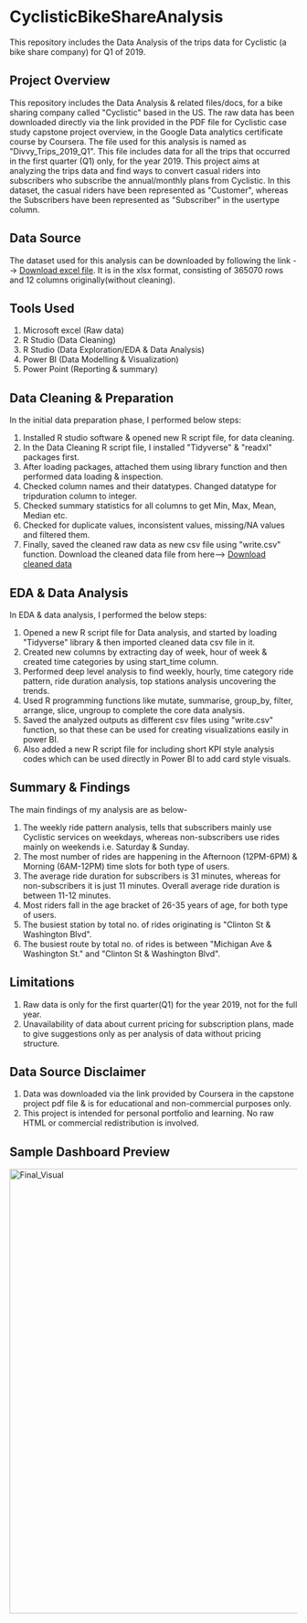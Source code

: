 # CyclisticBikeShareAnalysis
This repository includes the Data Analysis of the trips data for Cyclistic (a bike share company) for Q1 of 2019.

## Project Overview
This repository includes the Data Analysis & related files/docs, for a bike sharing company called "Cyclistic" based in the US. The raw data has been downloaded directly via the link provided in the PDF file for Cyclistic case study capstone project overview, in the Google Data analytics certificate course by Coursera. The file used for this analysis is named as "Divvy_Trips_2019_Q1". This file includes data for all the trips that occurred in the first quarter (Q1) only, for the year 2019. This project aims at analyzing the trips data and find ways to convert casual riders into subscribers who subscribe the annual/monthly plans from Cyclistic. In this dataset, the casual riders have been represented as "Customer", whereas the Subscribers have been represented as "Subscriber" in the usertype column.

## Data Source
The dataset used for this analysis can be downloaded by following the link --> [Download excel file](Divvy_Trips_2019_Q1.xlsx). It is in the xlsx format, consisting of 365070 rows and 12 columns originally(without cleaning).

## Tools Used
1. Microsoft excel (Raw data)
2. R Studio (Data Cleaning)
3. R Studio (Data Exploration/EDA & Data Analysis)
4. Power BI (Data Modelling & Visualization)
5. Power Point (Reporting & summary)

## Data Cleaning & Preparation
In the initial data preparation phase, I performed below steps:

1. Installed R studio software & opened new R script file, for data cleaning.
2. In the Data Cleaning R script file, I installed "Tidyverse" & "readxl" packages first.
3. After loading packages, attached them using library function and then performed data loading & inspection.
4. Checked column names and their datatypes. Changed datatype for tripduration column to integer.
5. Checked summary statistics for all columns to get Min, Max, Mean, Median etc.
6. Checked for duplicate values, inconsistent values, missing/NA values and filtered them.
7. Finally, saved the cleaned raw data as new csv file using "write.csv" function. Download the cleaned data file from here--> [Download cleaned data](https://www.dropbox.com/scl/fi/0r7l51g9rkjfwaje9qcus/cleaned_data.csv?rlkey=oxds7g2l65suee3msnoi5zbb0&st=q7d5qqjf&dl=0)

## EDA & Data Analysis
In EDA & data analysis, I performed the below steps:

1. Opened a new R script file for Data analysis, and started by loading "Tidyverse" library & then imported cleaned data csv file in it.
2. Created new columns by extracting day of week, hour of week & created time categories by using start_time column.
3. Performed deep level analysis to find weekly, hourly, time category ride pattern, ride duration analysis, top stations analysis uncovering the trends.
4. Used R programming functions like mutate, summarise, group_by, filter, arrange, slice, ungroup to complete the core data analysis.
5. Saved the analyzed outputs as different csv files using "write.csv" function, so that these can be used for creating visualizations easily in power BI.
6. Also added a new R script file for including short KPI style analysis codes which can be used directly in Power BI to add card style visuals.

## Summary & Findings
The main findings of my analysis are as below-
1. The weekly ride pattern analysis, tells that subscribers mainly use Cyclistic services on weekdays, whereas non-subscribers use rides mainly on weekends i.e. Saturday & Sunday.
2. The most number of rides are happening in the Afternoon (12PM-6PM) & Morning (6AM-12PM) time slots for both type of users.
3. The average ride duration for subscribers is 31 minutes, whereas for non-subscribers it is just 11 minutes. Overall average ride duration is between 11-12 minutes.
4. Most riders fall in the age bracket of 26-35 years of age, for both type of users.
5. The busiest station by total no. of rides originating is "Clinton St & Washington   Blvd".
6. The busiest route by total no. of rides is between "Michigan Ave & Washington St." and "Clinton St & Washington Blvd".

## Limitations
1. Raw data is only for the first quarter(Q1) for the year 2019, not for the full year.
2. Unavailability of data about current pricing for subscription plans, made to give suggestions only as per analysis of data without pricing structure. 

## Data Source Disclaimer
1. Data was downloaded via the link provided by Coursera in the capstone project pdf file & is for educational and non-commercial purposes only.
2. This project is intended for personal portfolio and learning. No raw HTML or commercial redistribution is involved.

## Sample Dashboard Preview
<img width="1391" height="778" alt="Final_Visual" src="https://github.com/user-attachments/assets/1ebc159b-7743-42ad-b911-1100ba808200" />
